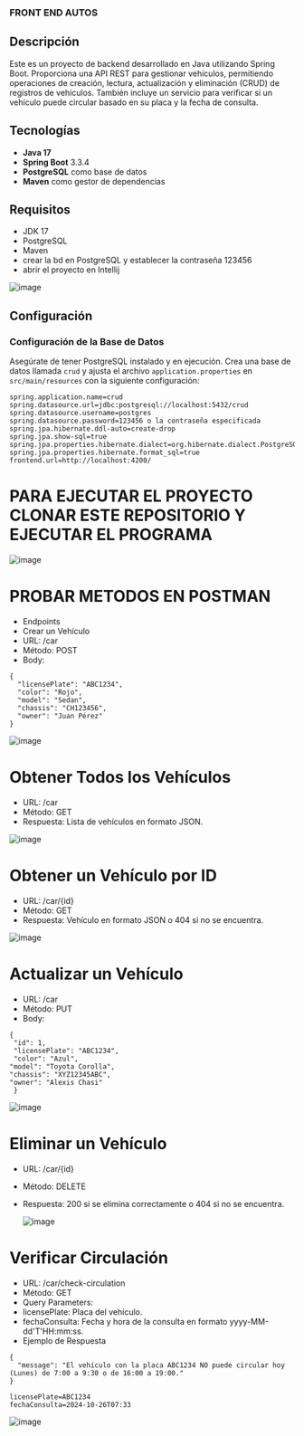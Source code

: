 ### FRONT END AUTOS

## Descripción

Este es un proyecto de backend desarrollado en Java utilizando Spring Boot. Proporciona una API REST para gestionar vehículos, permitiendo operaciones de creación, lectura, actualización y eliminación (CRUD) de registros de vehículos. También incluye un servicio para verificar si un vehículo puede circular basado en su placa y la fecha de consulta.

## Tecnologías

- **Java 17**
- **Spring Boot** 3.3.4
- **PostgreSQL** como base de datos
- **Maven** como gestor de dependencias

## Requisitos

- JDK 17 
- PostgreSQL
- Maven
- crear la bd en PostgreSQL y establecer la contraseña 123456 
- abrir el proyecto en Intellij

![image](https://github.com/user-attachments/assets/5d650514-5039-4b61-b821-10f29ed538f4)


## Configuración

### Configuración de la Base de Datos

Asegúrate de tener PostgreSQL instalado y en ejecución. Crea una base de datos llamada `crud` y ajusta el archivo `application.properties` en `src/main/resources` con la siguiente configuración:

```properties
spring.application.name=crud
spring.datasource.url=jdbc:postgresql://localhost:5432/crud
spring.datasource.username=postgres
spring.datasource.password=123456 o la contraseña especificada
spring.jpa.hibernate.ddl-auto=create-drop
spring.jpa.show-sql=true
spring.jpa.properties.hibernate.dialect=org.hibernate.dialect.PostgreSQLDialect
spring.jpa.properties.hibernate.format_sql=true
frontend.url=http://localhost:4200/
```
# PARA EJECUTAR EL PROYECTO CLONAR ESTE REPOSITORIO Y EJECUTAR EL PROGRAMA

![image](https://github.com/user-attachments/assets/f98da765-5c59-4017-8195-fc3ec5617bd7)


# PROBAR METODOS EN POSTMAN
- Endpoints
- Crear un Vehículo
- URL: /car
- Método: POST
- Body:
```
{
  "licensePlate": "ABC1234",
  "color": "Rojo",
  "model": "Sedan",
  "chassis": "CH123456",
  "owner": "Juan Pérez"
}
```

![image](https://github.com/user-attachments/assets/8c108ec6-f13f-4578-bf43-b716fdf1636b)

# Obtener Todos los Vehículos
- URL: /car
- Método: GET
- Respuesta: Lista de vehículos en formato JSON.
  
![image](https://github.com/user-attachments/assets/4ac5236b-a6e7-4b0c-9aad-f0df4a2aaffd)

# Obtener un Vehículo por ID
- URL: /car/{id}
- Método: GET
- Respuesta: Vehículo en formato JSON o 404 si no se encuentra.
  
![image](https://github.com/user-attachments/assets/fbee5648-9fe8-4482-a700-a39724fa9719)

# Actualizar un Vehículo
- URL: /car
- Método: PUT
- Body:
```
{
 "id": 1,
 "licensePlate": "ABC1234",
 "color": "Azul",
"model": "Toyota Corolla",
"chassis": "XYZ12345ABC",
"owner": "Alexis Chasi"
 }
```
![image](https://github.com/user-attachments/assets/b637ff49-0860-4a84-acbf-d7c58536e4ee)


# Eliminar un Vehículo
- URL: /car/{id}
- Método: DELETE
- Respuesta: 200 si se elimina correctamente o 404 si no se encuentra.

  ![image](https://github.com/user-attachments/assets/12d28d56-e0a2-4468-8575-969f50237bd5)

# Verificar Circulación
- URL: /car/check-circulation
- Método: GET
- Query Parameters:
- licensePlate: Placa del vehículo.
- fechaConsulta: Fecha y hora de la consulta en formato yyyy-MM-dd'T'HH:mm:ss.
- Ejemplo de Respuesta
```
{
  "message": "El vehículo con la placa ABC1234 NO puede circular hoy (Lunes) de 7:00 a 9:30 o de 16:00 a 19:00."
}
```
```
licensePlate=ABC1234
fechaConsulta=2024-10-26T07:33
```
![image](https://github.com/user-attachments/assets/be30a50e-d561-4a80-b446-e33ffb642d28)
